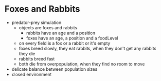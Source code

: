 # Foxes and Rabbits

* predator-prey simulation
  * objects are foxes and rabbits
    * rabbits have an age and a position
    * foxes have an age, a position and a foodLevel
  * on every field is a fox or a rabbit or it's empty
  * foxes breed slowly, they eat rabbits, when they don't get any rabbits they die
  * rabbits breed fast
  * both die from overpopulation, when they find no room to move
* delicate balance between population sizes
* closed environment
